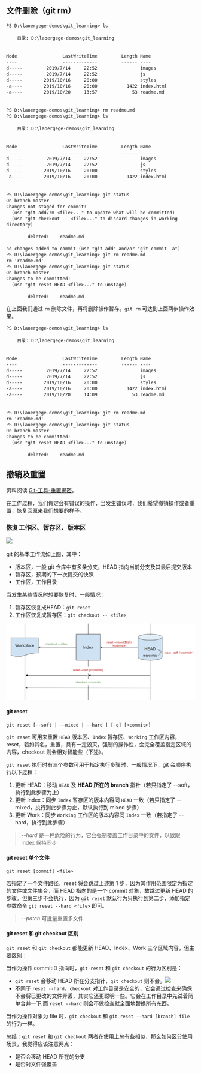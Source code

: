 ## 文件删除（git rm）
```
PS D:\laoergege-demos\git_learning> ls                                                             

    目录: D:\laoergege-demos\git_learning


Mode                 LastWriteTime         Length Name
----                 -------------         ------ ----
d-----         2019/7/14     22:52                images
d-----         2019/7/14     22:52                js
d-----        2019/10/16     20:00                styles
-a----        2019/10/16     20:00           1422 index.html
-a----        2019/10/20     13:57             53 readme.md


PS D:\laoergege-demos\git_learning> rm readme.md                                                   PS D:\laoergege-demos\git_learning> ls                                                             

    目录: D:\laoergege-demos\git_learning


Mode                 LastWriteTime         Length Name
----                 -------------         ------ ----
d-----         2019/7/14     22:52                images
d-----         2019/7/14     22:52                js
d-----        2019/10/16     20:00                styles
-a----        2019/10/16     20:00           1422 index.html


PS D:\laoergege-demos\git_learning> git status                                                     On branch master
Changes not staged for commit:
  (use "git add/rm <file>..." to update what will be committed)
  (use "git checkout -- <file>..." to discard changes in working directory)

        deleted:    readme.md

no changes added to commit (use "git add" and/or "git commit -a")
PS D:\laoergege-demos\git_learning> git rm readme.md                                               rm 'readme.md'
PS D:\laoergege-demos\git_learning> git status                                                     On branch master
Changes to be committed:
  (use "git reset HEAD <file>..." to unstage)

        deleted:    readme.md
```

在上面我们通过 `rm` 删除文件，再将删除操作暂存。`git rm` 可达到上面两步操作效果。

```
PS D:\laoergege-demos\git_learning> ls                                                             

    目录: D:\laoergege-demos\git_learning


Mode                 LastWriteTime         Length Name
----                 -------------         ------ ----
d-----         2019/7/14     22:52                images
d-----         2019/7/14     22:52                js
d-----        2019/10/16     20:00                styles
-a----        2019/10/16     20:00           1422 index.html
-a----        2019/10/20     14:09             53 readme.md


PS D:\laoergege-demos\git_learning> git rm readme.md                                               rm 'readme.md'
PS D:\laoergege-demos\git_learning> git status                                                     On branch master
Changes to be committed:
  (use "git reset HEAD <file>..." to unstage)

        deleted:    readme.md
```

## 撤销及重置
资料阅读 [Git-工具-重置揭密](https://git-scm.com/book/zh/v2/Git-%E5%B7%A5%E5%85%B7-%E9%87%8D%E7%BD%AE%E6%8F%AD%E5%AF%86)。

在工作过程，我们肯定会有错误的操作，当发生错误时，我们希望撤销操作或者重置，恢复回原来我们想要的样子。

### 恢复工作区、暂存区、版本区
![](https://git-scm.com/book/en/v2/images/reset-workflow.png)

git 的基本工作流如上图，其中：
- 版本区，一般 git 仓库中有多条分支，HEAD 指向当前分支及其最后提交版本
- 暂存区，预期的下一次提交的快照
- 工作区，工作目录

当发生某些情况时想要恢复时，一般情况：
1. 暂存区恢复成HEAD：`git reset`
2. 工作区恢复成暂存区：`git checkout -- <file> `

![](https://raw.githubusercontent.com/laoergege/laoergege-blog/master/images/微信截图_20191020124515.png)

#### git reset
```
git reset [--soft | --mixed | --hard ] [-q] [<commit>]
```

`git reset` 可用来重置 `HEAD` 版本区、`Index` 暂存区、`Working` 工作区内容，reset，若如其名，重置，具有一定毁灭，强制的操作性，会完全覆盖指定区域的内容，checkout 则会相对智能些（下述）。

`git reset` 执行时有三个参数可用于指定执行步骤时，一般情况下，git 会顺序执行以下过程：
1. 更新 HEAD：移动 `HEAD` 及 **HEAD 所在的 branch** 指针（若只指定了 --soft，执行到此步骤为止）
2. 更新 Index：同步 `Index` 暂存区的版本内容同 `HEAD` 一致（若只指定了 --mixed，执行到此步骤为止，默认执行到 mixed 步骤）
3. 更新 Work：同步 `Working` 工作区的版本内容同 `Index` 一致（若指定了 --hard，执行到此步骤）

> *--hard* 是一种危险的行为，它会强制覆盖工作目录中的文件，以致跟 Index 保持同步

#### git reset 单个文件
```
git reset [commit] <file>
```

若指定了一个文件路径，reset 将会跳过上述第 1 步，因为其作用范围限定为指定的文件或文件集合，而 HEAD 指向的是一个 commit 对象，故跳过更新 HEAD 的步骤。但第三步不会执行，因为 `git reset` 默认行为只执行到第二步，添加指定参数命令 `git reset --hard <file>` 即可。

> *--patch* 可批量重置多文件

#### git reset 和 git checkout 区别
`git reset` 和 `git checkout` 都能更新 HEAD、Index、Work 三个区域内容，但主要区别：

当作为操作 commitID 指向时，`git reset` 和 `git checkout` 的行为区别是：
- `git reset` 会移动 HEAD 所在分支指针，`git checkout` 则不会。![](https://git-scm.com/book/en/v2/images/reset-checkout.png)
- 不同于 `reset --hard`，`checkout` 对工作目录是安全的，它会通过检查来确保不会将已更改的文件弄丢，其实它还更聪明一些。它会在工作目录中先试着简单合并一下,而 `reset --hard` 则会不做检查就全面地替换所有东西。

当作为操作对象为 file 时，`git checkout` 和 `git reset --hard [branch] file` 的行为一样。

总结：`git reset` 和 `git checkout` 两者在使用上总有些相似，那么如何区分使用场景，我觉得应该注意两点：
- 是否会移动 HEAD 所在的分支
- 是否对文件强覆盖
